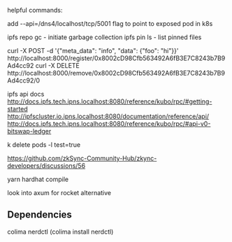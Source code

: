 helpful commands:

add --api=/dns4/localhost/tcp/5001 flag to point to exposed pod in k8s

ipfs repo gc
    - initiate garbage collection
ipfs pin ls 
    - list pinned files

curl -X POST -d '{"meta_data": "info", "data": {"foo": "hi"}}' http://localhost:8000/register/0x8002cD98Cfb563492A6fB3E7C8243b7B9Ad4cc92
curl -X DELETE http://localhost:8000/remove/0x8002cD98Cfb563492A6fB3E7C8243b7B9Ad4cc92/0


ipfs api docs
http://docs.ipfs.tech.ipns.localhost:8080/reference/kubo/rpc/#getting-started
http://ipfscluster.io.ipns.localhost:8080/documentation/reference/api/
http://docs.ipfs.tech.ipns.localhost:8080/reference/kubo/rpc/#api-v0-bitswap-ledger



k delete pods -l test=true

https://github.com/zkSync-Community-Hub/zkync-developers/discussions/56

yarn hardhat compile



look into axum for rocket alternative

## Dependencies

colima
nerdctl (colima install nerdctl)